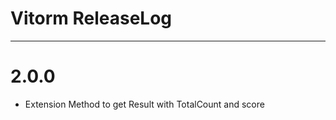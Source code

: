 ﻿# Vitorm ReleaseLog

-----------------------
# 2.0.0

 - Extension Method to get Result with TotalCount and score



